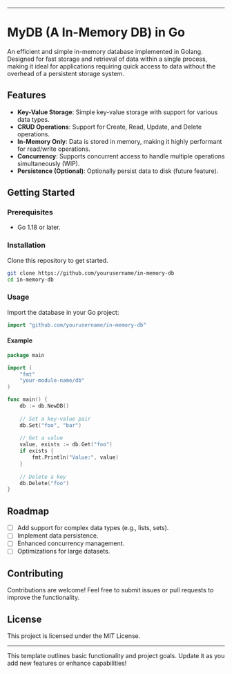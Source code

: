

---

# MyDB (A In-Memory DB) in Go

An efficient and simple in-memory database implemented in Golang. Designed for fast storage and retrieval of data within a single process, making it ideal for applications requiring quick access to data without the overhead of a persistent storage system.

## Features

- **Key-Value Storage**: Simple key-value storage with support for various data types.
- **CRUD Operations**: Support for Create, Read, Update, and Delete operations.
- **In-Memory Only**: Data is stored in memory, making it highly performant for read/write operations.
- **Concurrency**: Supports concurrent access to handle multiple operations simultaneously (WIP).
- **Persistence (Optional)**: Optionally persist data to disk (future feature).

## Getting Started

### Prerequisites

- Go 1.18 or later.

### Installation

Clone this repository to get started.

```bash
git clone https://github.com/yourusername/in-memory-db
cd in-memory-db
```

### Usage

Import the database in your Go project:

```go
import "github.com/yourusername/in-memory-db"
```

#### Example

```go
package main

import (
    "fmt"
    "your-module-name/db"
)

func main() {
    db := db.NewDB()
    
    // Set a key-value pair
    db.Set("foo", "bar")
    
    // Get a value
    value, exists := db.Get("foo")
    if exists {
        fmt.Println("Value:", value)
    }
    
    // Delete a key
    db.Delete("foo")
}
```

## Roadmap

- [ ] Add support for complex data types (e.g., lists, sets).
- [ ] Implement data persistence.
- [ ] Enhanced concurrency management.
- [ ] Optimizations for large datasets.

## Contributing

Contributions are welcome! Feel free to submit issues or pull requests to improve the functionality.

## License

This project is licensed under the MIT License.

--- 

This template outlines basic functionality and project goals. Update it as you add new features or enhance capabilities!